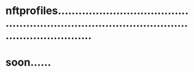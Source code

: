 # nftprofiles....................................................................................................................
# soon......
